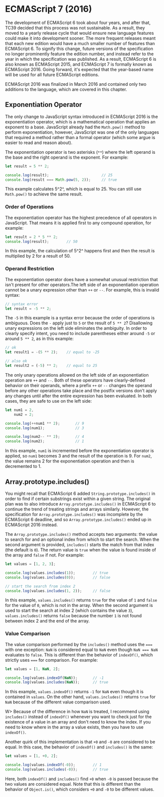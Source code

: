 # ECMAScript 7 (2016)

The development of ECMAScript 6 took about four years, and after that, TC39 decided that this process was not sustainable. As a result, they moved to a yearly release cycle that would ensure new language features could make it into development sooner. The more frequent releases meant that each new edition would have a much smaller number of features than ECMAScript 6. To signify this change, future versions of the specification no longer prominently feature the edition number, and instead refer to the year in which the specification was published. As a result, ECMAScript 6 is also known as ECMAScript 2015, and ECMAScript 7 is formally known as ECMAScript 2016. Going forward, it's expected that the year-based name will be used for all future ECMAScript editions.

ECMAScript 2016 was finalized in March 2016 and contained only two additions to the language, which are covered in this chapter.


## Exponentiation Operator

The only change to JavaScript syntax introduced in ECMAScript 2016 is the exponentiation operator, which is a mathematical operation that applies an exponent to a base. JavaScript already had the `Math.pow()` method to perform exponentiation, however, JavaScript was one of the only languages that required a method rather than a formal operator (which some argue is easier to read and reason about).

The exponentiation operator is two asterisks (`**`) where the left operand is the base and the right operand is the exponent. For example:

```js
let result = 5 ** 2;

console.log(result);                        // 25
console.log(result === Math.pow(5, 2));     // true
```

This example calculates 5^2^, which is equal to 25. You can still use `Math.pow()` to achieve the same result.

### Order of Operations

The exponentiation operator has the highest precedence of all operators in JavaScript. That means it is applied first to any compound operation, for example:

```js
let result = 2 * 5 ** 2;
console.log(result);        // 50
```

In this example, the calculation of 5^2^ happens first and then the result is multiplied by 2 for a result of 50.

### Operand Restriction

The exponentiation operator does have a somewhat unusual restriction that isn't present for other operators.The left side of an exponentiation operation cannot be a unary expression other than `++` or `--`. For example, this is invalid syntax:

```js
// syntax error
let result = -5 ** 2;
```

The `-5` in this example is a syntax error because the order of operations is ambiguous. Does the `-` apply just to `5` or the result of `5 ** 2`? Disallowing unary expressions on the left side eliminates the ambiguity. In order to clearly specify intent, you need to include parentheses either around `-5` or around `5 ** 2`, as in this example:

```js
// ok
let result1 = -(5 ** 2);    // equal to -25

// also ok
let result2 = (-5) ** 2;    // equal to 25
```

The only unary operations allowed on the left side of an exponentiation operation are `++` and `--`. Both of these operators have clearly-defined behavior on their operands, where a prefix `++` or `--` changes the operand before any other operations take place and the postfix versions don't apply any changes until after the entire expression has been evaluated. In both cases, they are safe to use on the left side:

```js
let num1 = 2,
    num2 = 2;

console.log(++num1 ** 2);       // 9
console.log(num1);              // 3

console.log(num2-- ** 2);       // 4
console.log(num2);              // 1
```

In this example, `num1` is incremented before the exponentiation operator is applied, so `num1` becomes 3 and the result of the operation is 9. For `num2`, the value remains 2 for the exponentiation operation and then is decremented to 1.

## Array.prototype.includes()

You might recall that ECMAScript 6 added `String.prototype.includes()` in order to find if certain substrings exist within a given string. The original plan was to also introduce `Array.prototype.includes()` in ECMAScript 6 to continue the trend of treating strings and arrays similarly. However, the specification for `Array.prototype.includes()` was incomplete by the ECMAScript 6 deadline, and so `Array.prototype.includes()` ended up in ECMAScript 2016 instead.

The `Array.prototype.includes()` method accepts two arguments: the value to search for and an optional index from which to start the search. When the second argument is provided, `includes()` starts the match from that index (the default is `0`). The return value is `true` when the value is found inside of the array and `false` if not. For example:

```js
let values = [1, 2, 3];

console.log(values.includes(1));        // true
console.log(values.includes(0));        // false

// start the search from index 2
console.log(values.includes(1, 2));     // false
```

In this example, `values.includes()` returns `true` for the value of `1` and `false` for the value of `0`, which is not in the array. When the second argument is used to start the search at index 2 (which contains the value `3`), `values.includes()` returns `false` because the number `1` is not found between index 2 and the end of the array.

### Value Comparison

The value comparison performed by the `includes()` method uses the `===` with one exception: `NaN` is considered equal to `NaN` even though `NaN === NaN` evaluates to `false`. This is different than the behavior of `indexOf()`, which strictly uses `===` for comparison. For example:

```js
let values = [1, NaN, 2];

console.log(values.indexOf(NaN));       // -1
console.log(values.includes(NaN));      // true
```

In this example, `values.indexOf()` returns `-1` for `NaN` even though it is contained in `values`. On the other hand, `values.includes()` returns `true` for `NaN` because of the different value comparison used.

W> Because of the difference in how `NaN` is treated, I recommend using `includes()` instead of `indexOf()` whenever you want to check just for the existence of a value in an array and don't need to know the index. If you need to know where in the array a value exists, then you have to use `indexOf()`.

Another quirk of this implementation is that `+0` and `-0` are considered to be equal. In this case, the behavior of `indexOf()` and `includes()` is the same:

```js
let values = [1, +0, 2];

console.log(values.indexOf(-0));        // 1
console.log(values.includes(-0));       // true
```

Here, both `indexOf()` and `includes()` find `+0` when `-0` is passed because the two values are considered equal. Note that this is different than the behavior of `Object.is()`, which considers `+0` and `-0` to be different values.
